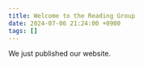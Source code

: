 ```yaml
---
title: Welcome to the Reading Group
date: 2024-07-06 21:24:00 +0900
tags: []
---
```


We just published our website.
